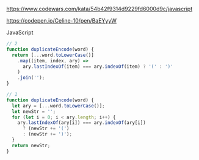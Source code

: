 https://www.codewars.com/kata/54b42f9314d9229fd6000d9c/javascript

https://codepen.io/Celine-10/pen/BaEYyyW

JavaScript

```js
// 2
function duplicateEncode(word) {
  return [...word.toLowerCase()]
    .map((item, index, ary) =>
      ary.lastIndexOf(item) === ary.indexOf(item) ? '(' : ')'
    )
    .join('');
}
```

```js
// 1
function duplicateEncode(word) {
  let ary = [...word.toLowerCase()];
  let newStr = '';
  for (let i = 0; i < ary.length; i++) {
    ary.lastIndexOf(ary[i]) === ary.indexOf(ary[i])
      ? (newStr += '(')
      : (newStr += ')');
  }
  return newStr;
}
```
